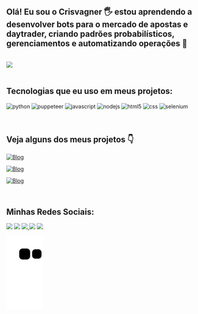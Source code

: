 ## Olá! Eu sou o Crisvagner 🖐️ estou aprendendo a desenvolver bots para o mercado de apostas e daytrader, criando padrões probabilísticos, gerenciamentos e automatizando operações 🚀

<br/>

<div>
  <img height="220em" src="https://github-readme-stats.vercel.app/api?username=crisvagner&show_icons=true&theme=dracula&include_all_commits=false&count_private=true"/>
</div><br/>

[]()
## Tecnologias que eu uso em meus projetos:

<div style="display: inline_block">
  <img align="center" alt="python" src="https://img.shields.io/badge/Python-14354C?style=for-the-badge&logo=python&logoColor=white" /> <img align="center" alt="puppeteer" src="https://img.shields.io/badge/puppeteer-9146FF?style=for-the-badge&logo=puppeteer&logoColor=black" target="_blank"> <img align="center" alt="javascript" src="https://img.shields.io/badge/JavaScript-F7DF1E?style=for-the-badge&logo=javascript&logoColor=black" /> <img align="center" alt="nodejs" src="https://img.shields.io/badge/Node.js-43853D?style=for-the-badge&logo=node.js&logoColor=black" /> <img align="center" alt="html5" src="https://img.shields.io/badge/HTML5-E34F26?style=for-the-badge&logo=html5&logoColor=white" /> <img align="center" alt="css" src="https://img.shields.io/badge/CSS3-1572B6?style=for-the-badge&logo=css3&logoColor=white" /> <img align="center" alt="selenium" src="https://img.shields.io/badge/selenium-%23333?style=for-the-badge&logo=selenium&logoColor=white" target="_blank">
</div>
<br/>
<br/>

[]()
## Veja alguns dos meus projetos 👇

[![Blog](https://img.shields.io/website?label=codesandbox%20=>%20Trevenn%20-%20To%20Do%20List&url=https://5kz1eg.csb.app/)](https://5kz1eg.csb.app/)

[![Blog](https://img.shields.io/website?label=codesandbox%20=>%20StopWatch&url=https://t19ryf.csb.app/)](https://t19ryf.csb.app/)

[![Blog](https://img.shields.io/website?label=codesandbox%20=>%20App%20de%20Vendas%20no%20WhatsApp&url=https://1x1801.csb.app/)](https://1x1801.csb.app/)

<br/>

## Minhas Redes Sociais:

<div>
    <a href = "mailto:crisvagnersd@gmail.com"><img src="https://img.shields.io/badge/-Gmail-%23333?style=for-the-badge&logo=gmail&logoColor=white" target="_blank"></a>
    <a href="https://www.linkedin.com/in/crisvagner-santos" target="_blank"><img src="https://img.shields.io/badge/-LinkedIn-%230077B5?style=for-the-badge&logo=linkedin&logoColor=white" target="_blank"></a>
    <a href="https://instagram.com/crisvagnersd" target="_blank"><img src="https://img.shields.io/badge/-Instagram-%23E4405F?style=for-the-badge&logo=instagram&logoColor=white" target="_blank">
    </a>
    <a href="https://www.twitch.tv/crisvagnersd" target="_blank"><img src="https://img.shields.io/badge/Twitch-9146FF?style=for-the-badge&logo=twitch&logoColor=white" target="_blank"></a>
    <a href="https://www.youtube.com/NAOFACOVIDEOS" target="_blank"><img src="https://img.shields.io/badge/YouTube-FF0000?style=for-the-badge&logo=youtube&logoColor=white" target="_blank">
    </a>
</div>

![Snake animation](https://github.com/crisvagner/crisvagner/blob/output/github-contribution-grid-snake.svg)
